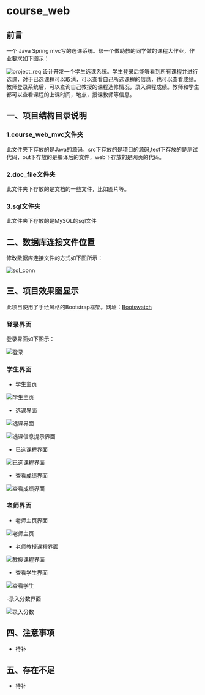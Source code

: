 # course_web
## 前言
一个 Java Spring mvc写的选课系统。帮一个做助教的同学做的课程大作业，作业要求如下图示：

![project_req](doc_file/project_req.jpg)
设计开发一个学生选课系统。学生登录后能够看到所有课程并进行选课，对于已选课程可以取消，可以查看自己所选课程的信息，也可以查看成绩。教师登录系统后，可以查询自己教授的课程选修情况，录入课程成绩。教师和学生都可以查看课程的上课时间，地点，授课教师等信息。

## 一、项目结构目录说明
### 1.course_web_mvc文件夹

此文件夹下存放的是Java的源码，src下存放的是项目的源码,test下存放的是测试代码，out下存放的是编译后的文件，web下存放的是网页的代码。
### 2.doc_file文件夹
此文件夹下存放的是文档的一些文件，比如图片等。
### 3.sql文件夹
此文件夹下存放的是MySQL的sql文件


## 二、数据库连接文件位置
修改数据库连接文件的方式如下图所示：

![sql_conn](doc_file/sql_conn.png)

## 三、项目效果图显示
此项目使用了手绘风格的Bootstrap框架。网址：[Bootswatch](https://bootswatch.com/)

### 登录界面
登录界面如下图示：

![登录](doc_file/login.png)

### 学生界面
- 学生主页

![学生主页](doc_file/student_index.png)

- 选课界面

![选课界面](doc_file/student_select_courses.png)


![选课信息提示界面](doc_file/student_select_courses_alert.png)

- 已选课程界面

![已选课程界面](doc_file/student_selected_course.png)

- 查看成绩界面

![查看成绩界面](doc_file/student_get_score.png)

### 老师界面

- 老师主页界面

![老师主页](doc_file/teacher_index.png)

- 老师教授课程界面

![教授课程界面](doc_file/teacher_teaching_course.png)

- 查看学生界面

![查看学生](doc_file/teacher_elective_situation.png)

-录入分数界面

![录入分数](doc_file/teacher_input_score.png)

## 四、注意事项

- 待补

## 五、存在不足

- 待补